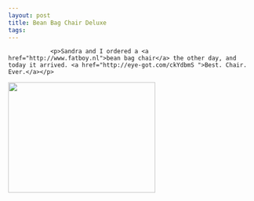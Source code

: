 ```yaml
---
layout: post
title: Bean Bag Chair Deluxe
tags:
---
```



                <p>Sandra and I ordered a <a href="http://www.fatboy.nl">bean bag chair</a> the other day, and today it arrived. <a href="http://eye-got.com/ckYdbmS ">Best. Chair. Ever.</a></p>
<p><a href="/uploads/2008/06/fatboy.jpg"><img class="aligncenter size-medium wp-image-2768" title="fatboy" src="/uploads/2008/06/fatboy-300x225.jpg" alt="" width="300" height="225" /></a></p>
